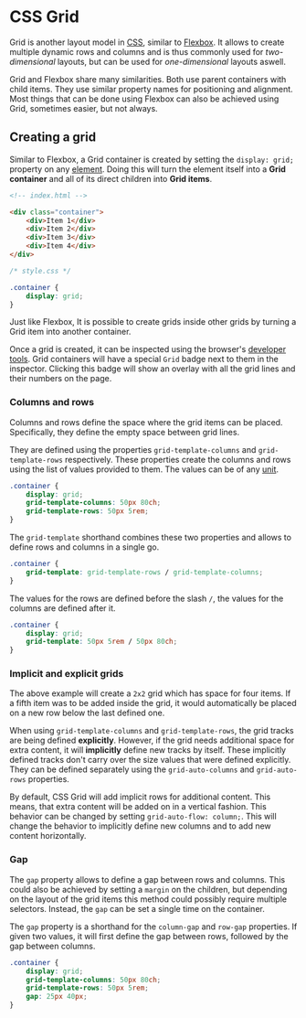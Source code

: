 # CSS Grid

Grid is another layout model in [CSS](css.md), similar to [Flexbox](css_flexbox.md). It allows to create multiple dynamic rows and columns and is thus commonly used for *two-dimensional* layouts, but can be used for *one-dimensional* layouts aswell.

Grid and Flexbox share many similarities. Both use parent containers with child items. They use similar property names for positioning and alignment. Most things that can be done using Flexbox can also be achieved using Grid, sometimes easier, but not always.

## Creating a grid

Similar to Flexbox, a Grid container is created by setting the `display: grid;` property on any [element](../../html/html_elements_tags.md). Doing this will turn the element itself into a **Grid container** and all of its direct children into **Grid items**.

```html
<!-- index.html -->

<div class="container">
	<div>Item 1</div>
	<div>Item 2</div>
	<div>Item 3</div>
	<div>Item 4</div>
</div>
```

```css
/* style.css */

.container {
	display: grid;
}
```

Just like Flexbox, It is possible to create grids inside other grids by turning a Grid item into another container.

Once a grid is created, it can be inspected using the browser's [developer tools](../../tools/dev_tools.md). Grid containers will have a special `Grid` badge next to them in the inspector. Clicking this badge will show an overlay with all the grid lines and their numbers on the page. 

### Columns and rows

Columns and rows define the space where the grid items can be placed. Specifically, they define the empty space between grid lines.

They are defined using the properties `grid-template-columns` and `grid-template-rows` respectively. These properties create the columns and rows using the list of values provided to them. The values can be of any [unit](css_units.md).

```css
.container {
	display: grid;
	grid-template-columns: 50px 80ch;
	grid-template-rows: 50px 5rem;
}
```

The `grid-template` shorthand combines these two properties and allows to define rows and columns in a single go.

```css
.container {
	grid-template: grid-template-rows / grid-template-columns; 
}
```

The values for the rows are defined before the slash `/`, the values for the columns are defined after it.

```css
.container {
	display: grid;
	grid-template: 50px 5rem / 50px 80ch;
}
```

### Implicit and explicit grids

The above example will create a `2x2` grid which has space for four items. If a fifth item was to be added inside the grid, it would automatically be placed on a new row below the last defined one.

When using `grid-template-columns` and `grid-template-rows`, the grid tracks are being defined **explicitly**. However, if the grid needs additional space for extra content, it will **implicitly** define new tracks by itself. These implicitly defined tracks don't carry over the size values that were defined explicitly. They can be defined separately using the `grid-auto-columns` and `grid-auto-rows` properties. 

By default, CSS Grid will add implicit rows for additional content. This means, that extra content will be added on in a vertical fashion. This behavior can be changed by setting `grid-auto-flow: column;`. This will change the behavior to implicitly define new columns and to add new content horizontally.

### Gap

The `gap` property allows to define a gap between rows and columns. This could also be achieved by setting a `margin` on the children, but depending on the layout of the grid items this method could possibly require multiple selectors. Instead, the `gap` can be set a single time on the container.

The `gap` property is a shorthand for the `column-gap` and `row-gap` properties. If given two values, it will first define the gap between rows, followed by the gap between columns.

```css
.container {
	display: grid;
	grid-template-columns: 50px 80ch;
	grid-template-rows: 50px 5rem;
	gap: 25px 40px;
}
```